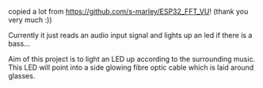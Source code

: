 copied a lot from https://github.com/s-marley/ESP32_FFT_VU!
(thank you very much :))

Currently it just reads an audio input signal and lights up an led if there is a bass...


Aim of this project is to light an LED up according to the surrounding music.
This LED will point into a side glowing fibre optic cable which is laid around glasses.
